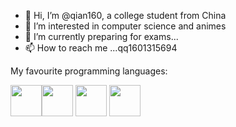 - 👋 Hi, I’m @qian160, a college student from China
- 👀 I’m interested in computer science and animes
- 🌱 I’m currently preparing for exams...
- 📫 How to reach me ...qq1601315694

 My favourite programming languages:

<img src="https://scala-lang.org/resources/img/frontpage/scala-spiral.png" width="50" height="50" align="top" /><img src="https://tse1-mm.cn.bing.net/th/id/OIP-C.a6INfXu1tsL7Nyn0HQlcsQHaIU?pid=ImgDet&rs=1" width="50" height="50" align="top" />
<img src="https://www.pngitem.com/pimgs/m/31-312155_c-programming-language-logo-hd-png-download.png" width="50" height="50" align="top" />
<img src="https://upload.wikimedia.org/wikipedia/commons/d/d5/Rust_programming_language_black_logo.svg" width="50" height="50" align="top" />

<!---
<img src="https://www.vectorlogo.zone/logos/haskell/haskell-icon.svg" width="50" height="50" align="top">
<img src="https://wiki.riscv.org/download/attachments/327682/global.logo?version=1&modificationDate=1595355915335&api=v2" width="60" height="50" align="top" />
--->

<!---
qian160/qian160 is a ✨ special ✨ repository because its `README.md` (this file) appears on your GitHub profile.
You can click the Preview link to take a look at your changes.
--->
